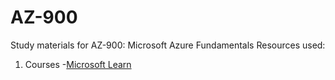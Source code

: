 # AZ-900
Study materials for AZ-900: Microsoft Azure Fundamentals
Resources used: 
1. Courses
 -[Microsoft Learn](https://docs.microsoft.com/en-us/learn/certifications/azure-fundamentals#certification-exams)

